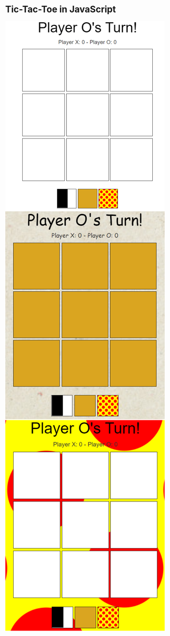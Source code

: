 # Tic-Tac-Toe in JavaScript

![Image Couldn't Load](photo1.png)
![Image Couldn't Load](photo2.png)
![Image Couldn't Load](photo3.png)
